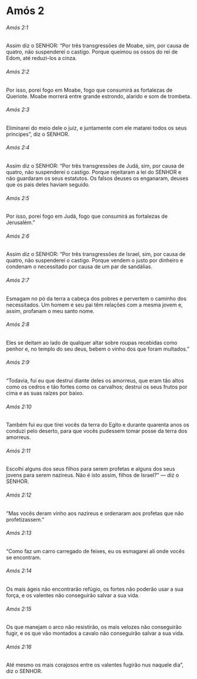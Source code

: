 # Amós 2

###### Amós 2:1

Assim diz o SENHOR: “Por três transgressões de Moabe, sim, por causa de quatro, não suspenderei o castigo. Porque queimou os ossos do rei de Edom, até reduzi-los a cinza.

###### Amós 2:2

Por isso, porei fogo em Moabe, fogo que consumirá as fortalezas de Queriote. Moabe morrerá entre grande estrondo, alarido e som de trombeta.

###### Amós 2:3

Eliminarei do meio dele o juiz, e juntamente com ele matarei todos os seus príncipes”, diz o SENHOR.

###### Amós 2:4

Assim diz o SENHOR: “Por três transgressões de Judá, sim, por causa de quatro, não suspenderei o castigo. Porque rejeitaram a lei do SENHOR e não guardaram os seus estatutos. Os falsos deuses os enganaram, deuses que os pais deles haviam seguido.

###### Amós 2:5

Por isso, porei fogo em Judá, fogo que consumirá as fortalezas de Jerusalém.”

###### Amós 2:6

Assim diz o SENHOR: “Por três transgressões de Israel, sim, por causa de quatro, não suspenderei o castigo. Porque vendem o justo por dinheiro e condenam o necessitado por causa de um par de sandálias.

###### Amós 2:7

Esmagam no pó da terra a cabeça dos pobres e pervertem o caminho dos necessitados. Um homem e seu pai têm relações com a mesma jovem e, assim, profanam o meu santo nome.

###### Amós 2:8

Eles se deitam ao lado de qualquer altar sobre roupas recebidas como penhor e, no templo do seu deus, bebem o vinho dos que foram multados.”

###### Amós 2:9

“Todavia, fui eu que destruí diante deles os amorreus, que eram tão altos como os cedros e tão fortes como os carvalhos; destruí os seus frutos por cima e as suas raízes por baixo.

###### Amós 2:10

Também fui eu que tirei vocês da terra do Egito e durante quarenta anos os conduzi pelo deserto, para que vocês pudessem tomar posse da terra dos amorreus.

###### Amós 2:11

Escolhi alguns dos seus filhos para serem profetas e alguns dos seus jovens para serem nazireus. Não é isto assim, filhos de Israel?” — diz o SENHOR.

###### Amós 2:12

“Mas vocês deram vinho aos nazireus e ordenaram aos profetas que não profetizassem.”

###### Amós 2:13

“Como faz um carro carregado de feixes, eu os esmagarei ali onde vocês se encontram.

###### Amós 2:14

Os mais ágeis não encontrarão refúgio, os fortes não poderão usar a sua força, e os valentes não conseguirão salvar a sua vida.

###### Amós 2:15

Os que manejam o arco não resistirão, os mais velozes não conseguirão fugir, e os que vão montados a cavalo não conseguirão salvar a sua vida.

###### Amós 2:16

Até mesmo os mais corajosos entre os valentes fugirão nus naquele dia”, diz o SENHOR.

